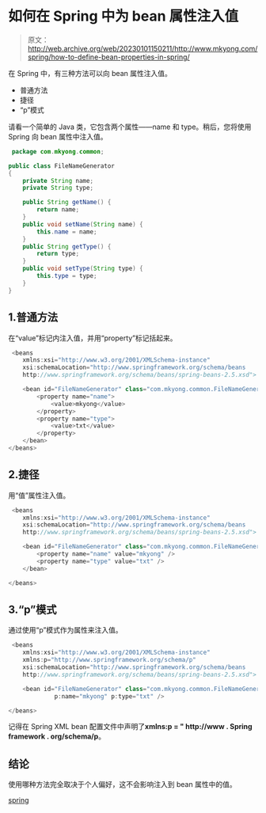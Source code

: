 # 如何在 Spring 中为 bean 属性注入值

> 原文：<http://web.archive.org/web/20230101150211/http://www.mkyong.com/spring/how-to-define-bean-properties-in-spring/>

在 Spring 中，有三种方法可以向 bean 属性注入值。

*   普通方法
*   捷径
*   “p”模式

请看一个简单的 Java 类，它包含两个属性——name 和 type。稍后，您将使用 Spring 向 bean 属性中注入值。

```java
 package com.mkyong.common;

public class FileNameGenerator 
{
	private String name;
	private String type;

	public String getName() {
		return name;
	}
	public void setName(String name) {
		this.name = name;
	}
	public String getType() {
		return type;
	}
	public void setType(String type) {
		this.type = type;
	}
} 
```

## 1.普通方法

在“value”标记内注入值，并用“property”标记括起来。

```java
 <beans 
	xmlns:xsi="http://www.w3.org/2001/XMLSchema-instance"
	xsi:schemaLocation="http://www.springframework.org/schema/beans
	http://www.springframework.org/schema/beans/spring-beans-2.5.xsd">

	<bean id="FileNameGenerator" class="com.mkyong.common.FileNameGenerator">
		<property name="name">
			<value>mkyong</value>
		</property>
		<property name="type">
			<value>txt</value>
		</property>
	</bean>
</beans> 
```

 ## 2.捷径

用“值”属性注入值。

```java
 <beans 
	xmlns:xsi="http://www.w3.org/2001/XMLSchema-instance"
	xsi:schemaLocation="http://www.springframework.org/schema/beans
	http://www.springframework.org/schema/beans/spring-beans-2.5.xsd">

	<bean id="FileNameGenerator" class="com.mkyong.common.FileNameGenerator">
		<property name="name" value="mkyong" />
		<property name="type" value="txt" />
	</bean>

</beans> 
```

 ## 3.“p”模式

通过使用“p”模式作为属性来注入值。

```java
 <beans 
	xmlns:xsi="http://www.w3.org/2001/XMLSchema-instance"
	xmlns:p="http://www.springframework.org/schema/p"
	xsi:schemaLocation="http://www.springframework.org/schema/beans
	http://www.springframework.org/schema/beans/spring-beans-2.5.xsd">

	<bean id="FileNameGenerator" class="com.mkyong.common.FileNameGenerator" 
             p:name="mkyong" p:type="txt" />

</beans> 
```

记得在 Spring XML bean 配置文件中声明了**xmlns:p = " http://www . Spring framework . org/schema/p**。

## 结论

使用哪种方法完全取决于个人偏好，这不会影响注入到 bean 属性中的值。

[spring](http://web.archive.org/web/20190306103009/http://www.mkyong.com/tag/spring/)







